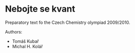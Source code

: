 # Nebojte se kvant

Preparatory text fo the Czech Chemistry olympiad 2009/2010.

Authors:
- Tomáš Kubař
- Michal H. Kolář
